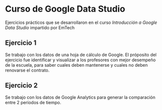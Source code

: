 # Curso de Google Data Studio

Ejercicios prácticos que se desarrollaron en el curso *Introducción a Google Data Studio* impartido por EmTech

## Ejercicio 1


Se trabajo con los datos de una hoja de cálculo de Google. El próposito del ejercicio fue identificar y visualizar a los profesores con mejor desempeño de la escuela, para saber cuales deben mantenerse y cuales no deben renovarse el contrato.

## Ejercicio 2
Se trabajo con los datos de Google Analytics para generar la comparación entre 2 períodos de tiempo.
